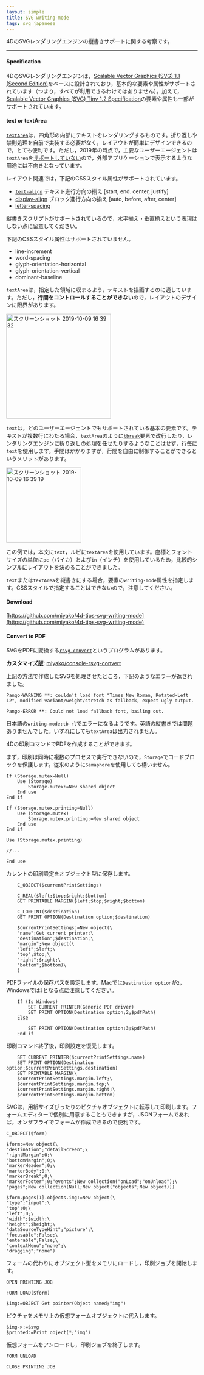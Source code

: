 ```yaml
---
layout: simple
title: SVG writing-mode
tags: svg japanese
---
```


4DのSVGレンダリングエンジンの縦書きサポートに関する考察です。

<!--more-->

---

#### Specification

4DのSVGレンダリングエンジンは，[Scalable Vector Graphics (SVG) 1.1 (Second Edition)](https://www.w3.org/TR/SVG11/)をベースに設計されており，基本的な要素や属性がサポートされています（つまり，すべてが利用できるわけではありません）。加えて，[Scalable Vector Graphics (SVG) Tiny 1.2 Specification](https://www.w3.org/TR/SVGTiny12/)の要素や属性も一部がサポートされています。

#### text or textArea

[``textArea``](https://www.w3.org/TR/SVGTiny12/text.html)は，四角形の内部にテキストをレンダリングするものです。折り返しや禁則処理を自前で実装する必要がなく，レイアウトが簡単にデザインできるので，とても便利です。ただし，2019年の時点で，主要なユーザーエージェントは``textArea``を[サポートしていない](https://caniuse.com/#search=svg)ので，外部アプリケーションで表示するような用途には不向きとなっています。

レイアウト関連では，下記のCSSスタイル属性がサポートされています。

* [``text-align``](https://www.w3.org/TR/SVGTiny12/text.html#TextAlignProperty) テキスト進行方向の揃え [start, end. center, justify]
* [display-align](https://www.w3.org/TR/SVGTiny12/text.html#DisplayAlignProperty) ブロック進行方向の揃え [auto, before, after, center]
* [letter-spacing](https://www.w3.org/TR/SVG11/text.html#LetterSpacingProperty)

縦書きスクリプトがサポートされているので，水平揃え・垂直揃えという表現はしない点に留意してください。

下記のCSSスタイル属性はサポートされていません。

* line-increment
* word-spacing
* glyph-orientation-horizontal
* glyph-orientation-vertical
* dominant-baseline

``textArea``は，指定した領域に収まるよう，テキストを描画するのに適しています。ただし，**行間をコントロールすることができない**ので，レイアウトのデザインに限界があります。

<img width="275" alt="スクリーンショット 2019-10-09 16 39 32" src="https://user-images.githubusercontent.com/1725068/66461160-63726e00-eab3-11e9-87d9-7a8650c647d6.png">

``text``は，どのユーザーエージェントでもサポートされている基本の要素です。テキストが複数行にわたる場合，``textArea``のように[``tbreak``](https://www.w3.org/TR/SVGTiny12/text.html#tbreakElement)要素で改行したり，レンダリングエンジンに折り返しの処理を任せたりするようなことはせず，行毎に``text``を使用します。手間はかかりますが，行間を自由に制御することができるというメリットがあります。

<img width="197" alt="スクリーンショット 2019-10-09 16 39 19" src="https://user-images.githubusercontent.com/1725068/66461150-5d7c8d00-eab3-11e9-83fc-0108b559945c.png">

この例では，本文に``text``，ルビに``textArea``を使用しています。座標とフォントサイズの単位に``pc``（パイカ）および``in``（インチ）を使用しているため，比較的シンプルにレイアウトを決めることができました。

``text``または``textArea``を縦書きにする場合，要素の``writing-mode``属性を指定します。CSSスタイルで指定することはできないので，注意してください。

#### Download

[https://github.com/miyako/4d-tips-svg-writing-mode](https://github.com/miyako/4d-tips-svg-writing-mode)

#### Convert to PDF

SVGをPDFに変換する[``rsvg-convert``](https://github.com/GNOME/librsvg)というプログラムがあります。

**カスタマイズ版**: [miyako/console-rsvg-convert](https://github.com/miyako/console-rsvg-convert)

上記の方法で作成したSVGを処理させたところ，下記のようなエラーが返されました。

```
Pango-WARNING **: couldn't load font "Times New Roman, Rotated-Left 12", modified variant/weight/stretch as fallback, expect ugly output.
```

```
Pango-ERROR **: Could not load fallback font, bailing out.
```

日本語の``writing-mode:tb-rl``でエラーになるようです。英語の縦書きでは問題ありませんでした。いずれにしても``textArea``は出力されません。

4Dの印刷コマンドでPDFを作成することができます。

まず，印刷は同時に複数のプロセスで実行できないので，``Storage``でコードブロックを保護します。従来のように``Semaphore``を使用しても構いません。

```
If (Storage.mutex=Null)
	Use (Storage)
		Storage.mutex:=New shared object
	End use 
End if 

If (Storage.mutex.printing=Null)
	Use (Storage.mutex)
		Storage.mutex.printing:=New shared object
	End use 
End if 

Use (Storage.mutex.printing)

//...

End use 
```

カレントの印刷設定をオブジェクト型に保存します。

```
	C_OBJECT($currentPrintSettings)
	
	C_REAL($left;$top;$right;$bottom)
	GET PRINTABLE MARGIN($left;$top;$right;$bottom)
	
	C_LONGINT($destination)
	GET PRINT OPTION(Destination option;$destination)
	
	$currentPrintSettings:=New object(\
	"name";Get current printer;\
	"destination";$destination;\
	"margin";New object(\
	"left";$left;\
	"top";$top;\
	"right";$right;\
	"bottom";$bottom)\
	)
```

PDFファイルの保存パスを設定します。Macでは``Destination option``が``2``，Windowsでは``3``となる点に注意してください。

```
	If (Is Windows)
		SET CURRENT PRINTER(Generic PDF driver)
		SET PRINT OPTION(Destination option;2;$pdfPath)
	Else 
		
		SET PRINT OPTION(Destination option;3;$pdfPath)
	End if 
```

印刷コマンド終了後，印刷設定を復元します。

```
	SET CURRENT PRINTER($currentPrintSettings.name)
	SET PRINT OPTION(Destination option;$currentPrintSettings.destination)
	SET PRINTABLE MARGIN(\
	$currentPrintSettings.margin.left;\
	$currentPrintSettings.margin.top;\
	$currentPrintSettings.margin.right;\
	$currentPrintSettings.margin.bottom)
```

SVGは，用紙サイズぴったりのピクチャオブジェクトに転写して印刷します。フォームエディターで個別に用意することもできますが，JSONフォームであれば，オンザフライでフォームが作成できるので便利です。

```
C_OBJECT($form)

$form:=New object(\
"destination";"detailScreen";\
"rightMargin";0;\
"bottomMargin";0;\
"markerHeader";0;\
"markerBody";0;\
"markerBreak";0;\
"markerFooter";0;"events";New collection("onLoad";"onUnload");\
"pages";New collection(Null;New object("objects";New object)))

$form.pages[1].objects.img:=New object(\
"type";"input";\
"top";0;\
"left";0;\
"width";$width;\
"height";$height;\
"dataSourceTypeHint";"picture";\
"focusable";False;\
"enterable";False;\
"contextMenu";"none";\
"dragging";"none")
```

フォームの代わりにオブジェクト型をメモリにロードし，印刷ジョブを開始します。

```
OPEN PRINTING JOB

FORM LOAD($form)

$img:=OBJECT Get pointer(Object named;"img")
```

ピクチャをメモリ上の仮想フォームオブジェクトに代入します。

```
$img->:=$svg
$printed:=Print object(*;"img")
```

仮想フォームをアンロードし，印刷ジョブを終了します。

```
FORM UNLOAD

CLOSE PRINTING JOB
```
